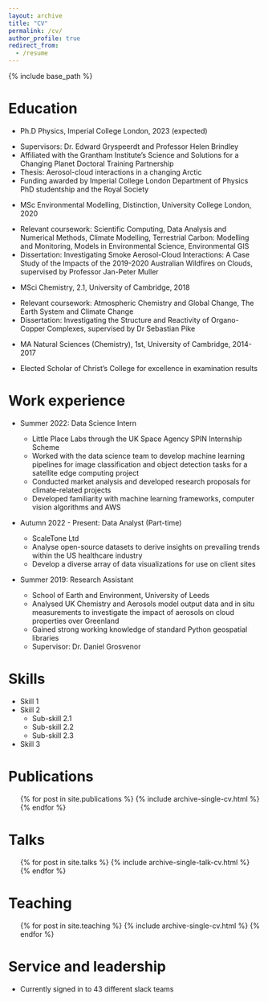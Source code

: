 ```yaml
---
layout: archive
title: "CV"
permalink: /cv/
author_profile: true
redirect_from:
  - /resume
---
```


{% include base_path %}

Education
======
* Ph.D Physics, Imperial College London, 2023 (expected)
- Supervisors: Dr. Edward Gryspeerdt and Professor Helen Brindley
- Affiliated with the Grantham Institute’s Science and Solutions for a Changing Planet Doctoral Training Partnership
- Thesis: Aerosol-cloud interactions in a changing Arctic
- Funding awarded by Imperial College London Department of Physics PhD studentship and the Royal Society

* MSc Environmental Modelling, Distinction, University College London, 2020
- Relevant coursework: Scientific Computing, Data Analysis and Numerical Methods, Climate Modelling, Terrestrial Carbon: Modelling and Monitoring, Models in Environmental Science, Environmental GIS
- Dissertation: Investigating Smoke Aerosol-Cloud Interactions: A Case Study of the Impacts of the 2019-2020 Australian Wildfires on Clouds, supervised by Professor Jan-Peter Muller

* MSci Chemistry, 2.1, University of Cambridge, 2018
- Relevant coursework: Atmospheric Chemistry and Global Change, The Earth System and Climate Change
- Dissertation: Investigating the Structure and Reactivity of Organo-Copper Complexes, supervised by Dr Sebastian Pike

* MA Natural Sciences (Chemistry), 1st, University of Cambridge, 2014-2017
- Elected Scholar of Christ’s College for excellence in examination results






Work experience
======
* Summer 2022: Data Science Intern
  * Little Place Labs through the UK Space Agency SPIN Internship Scheme
  * Worked with the data science team to develop machine learning pipelines for image classification and object detection tasks for a satellite edge computing project
  * Conducted market analysis and developed research proposals for climate-related projects
  * Developed familiarity with machine learning frameworks, computer vision algorithms and AWS

* Autumn 2022 - Present: Data Analyst (Part-time)
  * ScaleTone Ltd
  * Analyse open-source datasets to derive insights on prevailing trends within the US healthcare industry
  * Develop a diverse array of data visualizations for use on client sites

* Summer 2019: Research Assistant
  * School of Earth and Environment, University of Leeds
  * Analysed UK Chemistry and Aerosols model output data and in situ measurements to investigate the impact of aerosols on cloud properties over Greenland
  * Gained strong working knowledge of standard Python geospatial libraries
  * Supervisor: Dr. Daniel Grosvenor
  
Skills
======
* Skill 1
* Skill 2
  * Sub-skill 2.1
  * Sub-skill 2.2
  * Sub-skill 2.3
* Skill 3

Publications
======
  <ul>{% for post in site.publications %}
    {% include archive-single-cv.html %}
  {% endfor %}</ul>
  
Talks
======
  <ul>{% for post in site.talks %}
    {% include archive-single-talk-cv.html %}
  {% endfor %}</ul>
  
Teaching
======
  <ul>{% for post in site.teaching %}
    {% include archive-single-cv.html %}
  {% endfor %}</ul>
  
Service and leadership
======
* Currently signed in to 43 different slack teams
